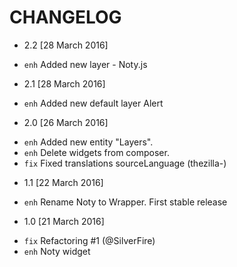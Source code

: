 # CHANGELOG

*  2.2 [28 March 2016]
- `enh` Added new layer - Noty.js

* 2.1 [28 March 2016]
- `enh` Added new default layer Alert

* 2.0 [26 March 2016]
- `enh` Added new entity "Layers".
- `enh` Delete widgets from composer.
- `fix` Fixed translations sourceLanguage (thezilla-)

* 1.1 [22 March 2016]
- `enh` Rename Noty to Wrapper. First stable release

* 1.0 [21 March 2016]
- `fix` Refactoring #1 (@SilverFire)
- `enh` Noty widget
